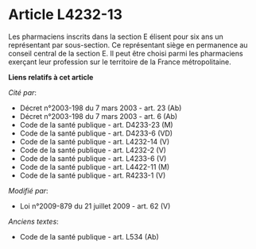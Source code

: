 # Article L4232-13

Les pharmaciens inscrits dans la section E élisent pour six ans un représentant par sous-section. Ce représentant siège en
permanence au conseil central de la section E. Il peut être choisi parmi les pharmaciens exerçant leur profession sur le
territoire de la France métropolitaine.

**Liens relatifs à cet article**

_Cité par_:

  - Décret n°2003-198 du 7 mars 2003 - art. 23 (Ab)
  - Décret n°2003-198 du 7 mars 2003 - art. 6 (Ab)
  - Code de la santé publique - art. D4233-23 (M)
  - Code de la santé publique - art. D4233-6 (VD)
  - Code de la santé publique - art. L4232-14 (V)
  - Code de la santé publique - art. L4232-2 (V)
  - Code de la santé publique - art. L4233-6 (V)
  - Code de la santé publique - art. L4422-11 (M)
  - Code de la santé publique - art. R4233-1 (V)

_Modifié par_:

  - Loi n°2009-879 du 21 juillet 2009 - art. 62 (V)

_Anciens textes_:

  - Code de la santé publique - art. L534 (Ab)
